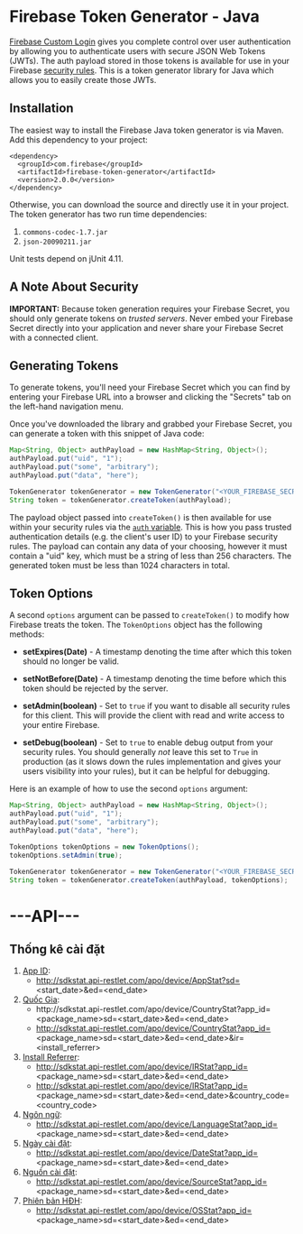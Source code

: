 # Firebase Token Generator - Java

[Firebase Custom Login](https://www.firebase.com/docs/web/guide/simple-login/custom.html)
gives you complete control over user authentication by allowing you to authenticate users
with secure JSON Web Tokens (JWTs). The auth payload stored in those tokens is available
for use in your Firebase [security rules](https://www.firebase.com/docs/security/api/rule/).
This is a token generator library for Java which allows you to easily create those JWTs.


## Installation

The easiest way to install the Firebase Java token generator is via Maven. Add this dependency
to your project:

```
<dependency>
  <groupId>com.firebase</groupId>
  <artifactId>firebase-token-generator</artifactId>
  <version>2.0.0</version>
</dependency>
```

Otherwise, you can download the source and directly use it in your project. The token generator
has two run time dependencies:

1. `commons-codec-1.7.jar`
2. `json-20090211.jar`

Unit tests depend on jUnit 4.11.


## A Note About Security

**IMPORTANT:** Because token generation requires your Firebase Secret, you should only generate
tokens on *trusted servers*. Never embed your Firebase Secret directly into your application and
never share your Firebase Secret with a connected client.


## Generating Tokens

To generate tokens, you'll need your Firebase Secret which you can find by entering your Firebase
URL into a browser and clicking the "Secrets" tab on the left-hand navigation menu.

Once you've downloaded the library and grabbed your Firebase Secret, you can generate a token with
this snippet of Java code:

```java
Map<String, Object> authPayload = new HashMap<String, Object>();
authPayload.put("uid", "1");
authPayload.put("some", "arbitrary");
authPayload.put("data", "here");

TokenGenerator tokenGenerator = new TokenGenerator("<YOUR_FIREBASE_SECRET>");
String token = tokenGenerator.createToken(authPayload);
```

The payload object passed into `createToken()` is then available for use within your
security rules via the [`auth` variable](https://www.firebase.com/docs/security/api/rule/auth.html).
This is how you pass trusted authentication details (e.g. the client's user ID) to your
Firebase security rules. The payload can contain any data of your choosing, however it
must contain a "uid" key, which must be a string of less than 256 characters. The
generated token must be less than 1024 characters in total.


## Token Options

A second `options` argument can be passed to `createToken()` to modify how Firebase treats the
token. The `TokenOptions` object has the following methods:

* **setExpires(Date)** - A timestamp denoting the time after which this token should no longer
be valid.

* **setNotBefore(Date)** - A timestamp denoting the time before which this token should be
rejected by the server.

* **setAdmin(boolean)** - Set to `true` if you want to disable all security rules for this
client. This will provide the client with read and write access to your entire Firebase.

* **setDebug(boolean)** - Set to `true` to enable debug output from your security rules. You
should generally *not* leave this set to `True` in production (as it slows down the rules
implementation and gives your users visibility into your rules), but it can be helpful for
debugging.

Here is an example of how to use the second `options` argument:

```java
Map<String, Object> authPayload = new HashMap<String, Object>();
authPayload.put("uid", "1");
authPayload.put("some", "arbitrary");
authPayload.put("data", "here");

TokenOptions tokenOptions = new TokenOptions();
tokenOptions.setAdmin(true);

TokenGenerator tokenGenerator = new TokenGenerator("<YOUR_FIREBASE_SECRET>");
String token = tokenGenerator.createToken(authPayload, tokenOptions);
```
# ---API---
## Thống kê cài đặt

1. [App ID](http://sdkstat.api-restlet.com/apo/device/AppStat?sd=170320&ed=170330): 
    - http://sdkstat.api-restlet.com/apo/device/AppStat?sd=<start_date>&ed=<end_date>
2.  [Quốc Gia](http://sdkstat.api-restlet.com/apo/device/CountryStat?sd=170320&ed=170330&app_id=com.loudsound.visualizer.volumebooster&ir=google-play): 
    - http&#58;//sdkstat.api-restlet.com/apo/device/CountryStat?app_id=<package_name>sd=<start_date>&ed=<end_date>
    - http://sdkstat.api-restlet.com/apo/device/CountryStat?app_id=<package_name>sd=<start_date>&ed=<end_date>&ir=<install_referrer>
3.  [Install Referrer](http://sdkstat.api-restlet.com/apo/device/IRStat?sd=170320&ed=170330&app_id=com.loudsound.visualizer.volumebooster&country_code=vn): 
    - http://sdkstat.api-restlet.com/apo/device/IRStat?app_id=<package_name>sd=<start_date>&ed=<end_date>
    - http://sdkstat.api-restlet.com/apo/device/IRStat?app_id=<package_name>sd=<start_date>&ed=<end_date>&country_code=<country_code>
4. [Ngôn ngữ](http://sdkstat.api-restlet.com/apo/device/LanguageStat?sd=170320&ed=170330&app_id=com.loudsound.visualizer.volumebooster): 
    - http://sdkstat.api-restlet.com/apo/device/LanguageStat?app_id=<package_name>sd=<start_date>&ed=<end_date>
5. [Ngày cài đặt](http://sdkstat.api-restlet.com/apo/device/AppStat?sd=170320&ed=170330&app_id=com.loudsound.visualizer.volumebooster): 
    - http://sdkstat.api-restlet.com/apo/device/DateStat?app_id=<package_name>sd=<start_date>&ed=<end_date>
6. [Nguồn cài đặt](http://sdkstat.api-restlet.com/apo/device/SourceStat?sd=170320&ed=170330&app_id=com.loudsound.visualizer.volumebooster): 
    - http://sdkstat.api-restlet.com/apo/device/SourceStat?app_id=<package_name>sd=<start_date>&ed=<end_date>
7. [Phiên bản HĐH](http://sdkstat.api-restlet.com/apo/device/OSStat?sd=170320&ed=170330&app_id=com.loudsound.visualizer.volumebooster): 
    - http://sdkstat.api-restlet.com/apo/device/OSStat?app_id=<package_name>sd=<start_date>&ed=<end_date>



